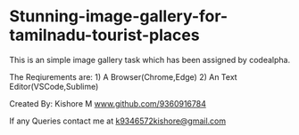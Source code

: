 # Stunning-image-gallery-for-tamilnadu-tourist-places
This is an simple image gallery task which has been assigned by codealpha.

The Reqiurements are:
    1) A Browser(Chrome,Edge)
    2) An Text Editor(VSCode,Sublime)


Created By:
    Kishore M
    www.github.com/9360916784

If any Queries contact me at k9346572kishore@gmail.com
